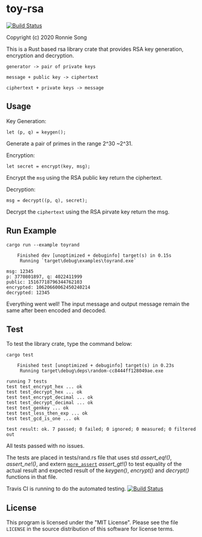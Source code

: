 # toy-rsa

[![Build Status](https://travis-ci.com/ronniesong0809/toy-rsa.svg?token=ysuqwpSTd1nLYmpB7CY5&branch=examples)](https://travis-ci.com/ronniesong0809/toy-rsa)

Copyright (c) 2020 Ronnie Song

This is a Rust based rsa library crate that provides RSA key generation, encryption and decryption.

```
generator -> pair of private keys
```
```
message + public key -> ciphertext 
```
```
ciphertext + private keys -> message
```

## Usage

Key Generation:
```
let (p, q) = keygen();
```
Generate a pair of primes in the range 2^30 ~2^31.
<br>

Encryption:
```
let secret = encrypt(key, msg);
```
Encrypt the `msg` using the RSA public key return the ciphertext.
<br>

Decryption:
```
msg = decrypt((p, q), secret);
```
Decrypt the `ciphertext` using the RSA pirvate key return the msg.

## Run Example

```
cargo run --example toyrand
```

```
    Finished dev [unoptimized + debuginfo] target(s) in 0.15s
     Running `target\debug\examples\toyrand.exe`

msg: 12345
p: 3770801897, q: 4022411999
public: 15167718796344762103
encrypted: 10620660062450240214
decrypted: 12345
```
Everything went well! The input message and output message remain the same after been encoded and decoded.

## Test
To test the library crate, type the command below:
```
cargo test
```

```
    Finished test [unoptimized + debuginfo] target(s) in 0.23s
     Running target\debug\deps\random-cc8444ff128049ae.exe

running 7 tests
test test_encrypt_hex ... ok
test test_decrypt_hex ... ok
test test_encrypt_decimal ... ok
test test_decrypt_decimal ... ok
test test_genkey ... ok
test test_less_then_exp ... ok
test test_gcd_is_one ... ok

test result: ok. 7 passed; 0 failed; 0 ignored; 0 measured; 0 filtered out
```

All tests passed with no issues.

The tests are placed in tests/rand.rs file that uses std *assert_eq!()*, *assert_ne!()*, and extern [`more_assert`](https://docs.rs/more-asserts/0.2.1/more_asserts/) *assert_gt!()* to test equality of the actual result and expected result of the *keygen()*, *encrypt()* and *decrypt()* functions in that file.

Travis CI is running to do the automated testing. [![Build Status](https://travis-ci.com/ronniesong0809/toy-rsa.svg?token=ysuqwpSTd1nLYmpB7CY5&branch=examples)](https://travis-ci.com/ronniesong0809/toy-rsa)

## License

This program is licensed under the "MIT License".  Please
see the file `LICENSE` in the source distribution of this
software for license terms.
